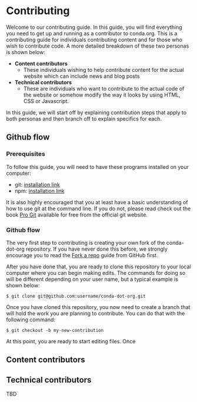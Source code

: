[github-forking-how-to]: https://docs.github.com/en/get-started/quickstart/fork-a-repo
[installing-git]: https://git-scm.com/book/en/v2/Getting-Started-Installing-Git
[installing-npm]: https://nodejs.org/en/download/
[pro-git]: https://git-scm.com/book/en/v2

# Contributing

Welcome to our contributing guide. In this guide, you will find everything you need
to get up and running as a contributor to conda.org. This is a contributing guide
for individuals contributing content and for those who wish to contribute code.
A more detailed breakdown of these two personas is shown below:

- **Content contributors**
    - These individuals wishing to help contribute content for the actual website
      which can include news and blog posts
- **Technical contributors**
    - These are individuals who want to contribute to the actual code of the website
      or somehow modify the way it looks by using HTML, CSS or Javascript.

In this guide, we will start off by explaining contribution steps that apply
to both personas and then branch off to explain specifics for each.


## Github flow

### Prerequisites

To follow this guide, you will need to have these programs installed on your computer:

- git: [installation link][installing-git]
- npm: [installation link][installing-npm]

It is also highly encouraged that you at least have a basic understanding of how to use
git at the command line. If you do not, please read check out the book [Pro Git][pro-git]
available for free from the official git website.

### Github flow

The very first step to contributing is creating your own fork of the conda-dot-org
repository. If you have never done this before, we strongly encourage you to read
the [Fork a repo][github-forking-how-to] guide from GitHub first.

After you have done that, you are ready to clone this repository to your local computer
where you can begin making edits. The commands for doing so will be different depending
on your user name, but a typical example is shown below:

```
$ git clone git@github.com:username/conda-dot-org.git
```

Once you have cloned this repository, you now need to create a branch that will hold the
work you are planning to contribute. You can do that with the following command:

```
$ git checkout -b my-new-contribution
```

At this point, you are ready to start editing files. Once


## Content contributors



## Technical contributors

TBD